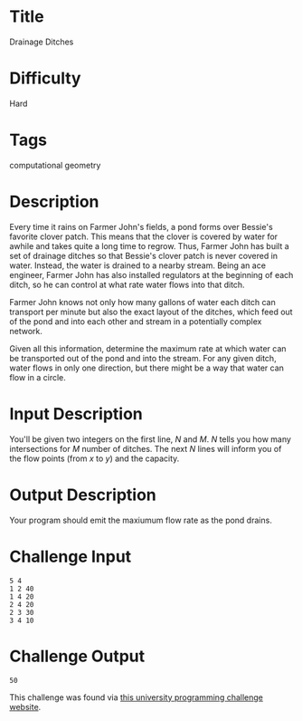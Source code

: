 # Title

Drainage Ditches

# Difficulty

Hard

# Tags

computational geometry

# Description

Every time it rains on Farmer John's fields, a pond forms over Bessie's favorite clover patch. This means that the clover is covered by water for awhile and takes quite a long time to regrow. Thus, Farmer John has built a set of drainage ditches so that Bessie's clover patch is never covered in water. Instead, the water is drained to a nearby stream. Being an ace engineer, Farmer John has also installed regulators at the beginning of each ditch, so he can control at what rate water flows into that ditch. 

Farmer John knows not only how many gallons of water each ditch can transport per minute but also the exact layout of the ditches, which feed out of the pond and into each other and stream in a potentially complex network. 

Given all this information, determine the maximum rate at which water can be transported out of the pond and into the stream. For any given ditch, water flows in only one direction, but there might be a way that water can flow in a circle. 

# Input Description

You'll be given two integers on the first line, *N* and *M*. *N* tells you how many intersections for *M* number of ditches.  The next *N* lines will inform you of the flow points (from *x* to *y*) and the capacity. 

# Output Description

Your program should emit the maxiumum flow rate as the pond drains. 

# Challenge Input

    5 4
    1 2 40
    1 4 20
    2 4 20
    2 3 30
    3 4 10

# Challenge Output

    50

This challenge was found via [this university programming challenge website](http://poj.org/problem?id=1273).